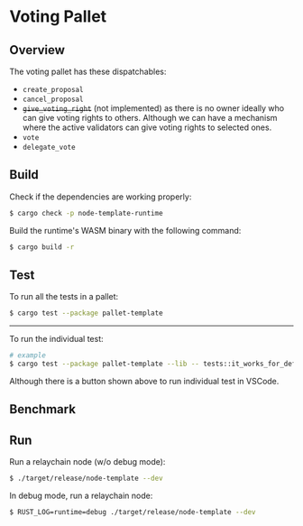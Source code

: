 # Voting Pallet

## Overview

The voting pallet has these dispatchables:

- `create_proposal`
- `cancel_proposal`
- ~~`give_voting_right`~~ (not implemented) as there is no owner ideally who can give voting rights to others. Although we can have a mechanism where the active validators can give voting rights to selected ones.
- `vote`
- `delegate_vote`

## Build

Check if the dependencies are working properly:

```sh
$ cargo check -p node-template-runtime
```

Build the runtime's WASM binary with the following command:

```sh
$ cargo build -r
```

## Test

To run all the tests in a pallet:

```sh
$ cargo test --package pallet-template
```

---

To run the individual test:

```sh
# example
$ cargo test --package pallet-template --lib -- tests::it_works_for_default_value
```

Although there is a button shown above to run individual test in VSCode.

## Benchmark

<!-- TODO: -->

## Run

Run a relaychain node (w/o debug mode):

```sh
$ ./target/release/node-template --dev
```

In debug mode, run a relaychain node:

```sh
$ RUST_LOG=runtime=debug ./target/release/node-template --dev
```
